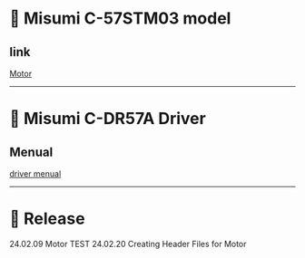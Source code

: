 # :pushpin: Misumi C-57STM03 model

## link
[Motor](https://kr.misumi-ec.com/vona2/detail/110310526859/?HissuCode=C-DR57A)

---

# :pushpin: Misumi C-DR57A Driver

## Menual
[driver menual](https://kr.misumi-ec.com/pdf/fa/manual/57.pdf)


---

# :hammer: Release
24.02.09 Motor TEST
24.02.20 Creating Header Files for Motor
